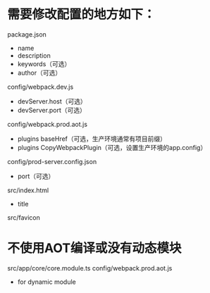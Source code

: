# 需要修改配置的地方如下：

package.json
- name
- description
- keywords（可选）
- author（可选）


config/webpack.dev.js
- devServer.host（可选）
- devServer.port（可选）


config/webpack.prod.aot.js
- plugins baseHref（可选，生产环境通常有项目前缀）
- plugins CopyWebpackPlugin（可选，设置生产环境的app.config）


config/prod-server.config.json
- port（可选）


src/index.html
- title


src/favicon


# 不使用AOT编译或没有动态模块
src/app/core/core.module.ts
config/webpack.prod.aot.js
- for dynamic module


